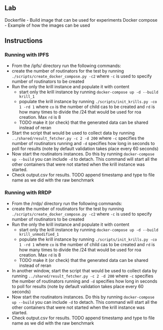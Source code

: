 ## Lab

Dockerfile - Build image that can be used for experiments
Docker compose - Example of how the images can be used

## Instructions

### Running with IPFS
- From the /ipfs/ directory run the following commands:
- create the number of routinators for the test by running `./scripts/create_docker_compose.py -c2` where `-c` is used to specify number of routinators to be created
- Run the only the krill instance and populate it with content
  - start only the krill instance by running `docker-compose up -d --build krill_1`
  - populate the krill instance by running `./scripts/init_krills.py -co 1 -rd 1` where `co` is the number of child cas to be created and `rd` is how many times to divide the \/24 that would be used for roa creation. Max `rd` is 8
  - TODO make it (or check) that the generated data can be shared instead of reran
- Start the script that would be used to collect data by running `../shared/result_fetcher.py -c 2 -d 200` where `-c` specifies the number of routinators running and `-d` specifies how long in seconds to poll for results (note by default validation takes place every 60 seconds)
- Now start the routinators instances. Do this by running `docker-compose up --build` you can include `-d` to detach. This command will start all the other containers that were not started when the krill instance was started.
- Check output.csv for results. TODO append timestamp and type to file name as we did with the raw benchmark

### Running with RRDP
- From the /rrdp/ directory run the following commands:
- create the number of routinators for the test by running `./scripts/create_docker_compose.py -c2` where `-c` is used to specify number of routinators to be created
- Run the only the krill instance and populate it with content
  - start only the krill instance by running `docker-compose up -d --build krill_unmodified_1`
  - populate the krill instance by running `./scripts/init_krills.py -co 1 -rd 1` where `co` is the number of child cas to be created and `rd` is how many times to divide the \/24 that would be used for roa creation. Max `rd` is 8
  - TODO make it (or check) that the generated data can be shared instead of reran
- In another window, start the script that would be used to collect data by running `../shared/result_fetcher.py -c 2 -d 200` where `-c` specifies the number of routinators running and `-d` specifies how long in seconds to poll for results (note by default validation takes place every 60 seconds)
- Now start the routinators instances. Do this by running `docker-compose up --build` you can include `-d` to detach. This command will start all the other containers that were not started when the krill instance was started.
- Check output.csv for results. TODO append timestamp and type to file name as we did with the raw benchmark




